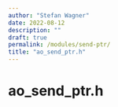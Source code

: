 ```yaml
---
author: "Stefan Wagner"
date: 2022-08-12
description: ""
draft: true
permalink: /modules/send-ptr/
title: "ao_send_ptr.h"
---
```


# ao_send_ptr.h
